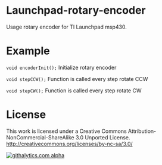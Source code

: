 Launchpad-rotary-encoder
========================

Usage rotary encoder for TI Launchpad msp430.

Example
=======
`void encoderInit();` Initialize rotary encoder

`void stepCCW();` Function is called every step rotate CCW

`void stepCW();` Function is called every step rotate CW

License
=======

This work is licensed under a Creative Commons Attribution-NonCommercial-ShareAlike 3.0 Unported License.
http://creativecommons.org/licenses/by-nc-sa/3.0/

[![githalytics.com alpha](https://cruel-carlota.pagodabox.com/6f03bdcc8bec2a18c7c92b75ad1182f5 "githalytics.com")](http://githalytics.com/littlepiggy/Launchpad-rotary-encoder)
